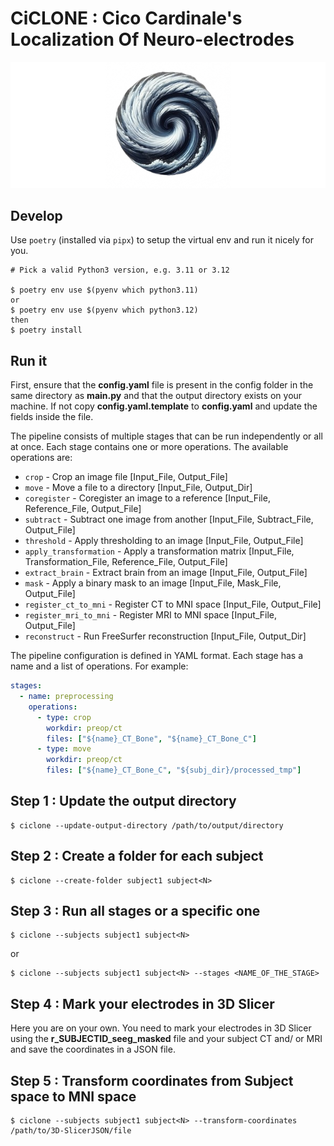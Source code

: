 # CiCLONE : Cico Cardinale's Localization Of Neuro-electrodes

![CiCLONE Logo](docs/images/ciclone_banner.png)

## Develop

Use `poetry` (installed via `pipx`) to setup the virtual env and run it nicely for you.
```console
# Pick a valid Python3 version, e.g. 3.11 or 3.12

$ poetry env use $(pyenv which python3.11)
or
$ poetry env use $(pyenv which python3.12)
then
$ poetry install
```

## Run it

First, ensure that the **config.yaml** file is present in the config folder in the same directory as **main.py** and that the output directory exists on your machine. If not copy **config.yaml.template** to **config.yaml** and update the fields inside the file.

The pipeline consists of multiple stages that can be run independently or all at once. Each stage contains one or more operations. The available operations are:

- `crop` - Crop an image file [Input_File, Output_File]
- `move` - Move a file to a directory [Input_File, Output_Dir] 
- `coregister` - Coregister an image to a reference [Input_File, Reference_File, Output_File]
- `subtract` - Subtract one image from another [Input_File, Subtract_File, Output_File]
- `threshold` - Apply thresholding to an image [Input_File, Output_File]
- `apply_transformation` - Apply a transformation matrix [Input_File, Transformation_File, Reference_File, Output_File]
- `extract_brain` - Extract brain from an image [Input_File, Output_File]
- `mask` - Apply a binary mask to an image [Input_File, Mask_File, Output_File]
- `register_ct_to_mni` - Register CT to MNI space [Input_File, Output_File]
- `register_mri_to_mni` - Register MRI to MNI space [Input_File, Output_File]
- `reconstruct` - Run FreeSurfer reconstruction [Input_File, Output_Dir]

The pipeline configuration is defined in YAML format. Each stage has a name and a list of operations. For example:

```yaml
stages:
  - name: preprocessing
    operations:
      - type: crop
        workdir: preop/ct
        files: ["${name}_CT_Bone", "${name}_CT_Bone_C"]
      - type: move
        workdir: preop/ct
        files: ["${name}_CT_Bone_C", "${subj_dir}/processed_tmp"]
```

## Step 1 : Update the output directory

```console
$ ciclone --update-output-directory /path/to/output/directory
```

## Step 2 : Create a folder for each subject

```console
$ ciclone --create-folder subject1 subject<N>
```

## Step 3 : Run all stages or a specific one

```console
$ ciclone --subjects subject1 subject<N>
```
or 
```console
$ ciclone --subjects subject1 subject<N> --stages <NAME_OF_THE_STAGE>
```

## Step 4 : Mark your electrodes in 3D Slicer

Here you are on your own. You need to mark your electrodes in 3D Slicer using the **r_SUBJECTID_seeg_masked** file and your subject CT and/ or MRI and save the coordinates in a JSON file.

## Step 5 : Transform coordinates from Subject space to MNI space

```console
$ ciclone --subjects subject1 subject<N> --transform-coordinates /path/to/3D-SlicerJSON/file
```
